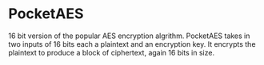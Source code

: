 # PocketAES

16 bit version of the popular AES encryption algrithm. PocketAES takes in two inputs of 16 bits each a plaintext and an encryption key. It
encrypts the plaintext to produce a block of ciphertext, again 16 bits in size.
